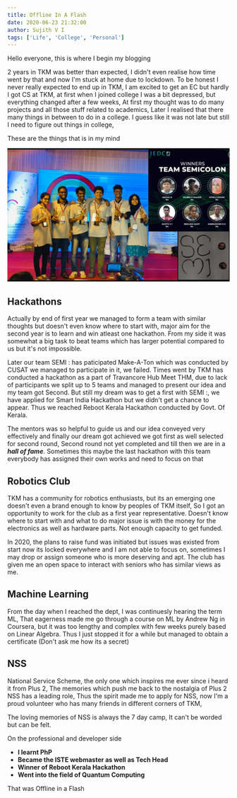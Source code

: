 ```yaml
---
title: Offline In A Flash
date: 2020-06-23 21:32:00
author: Sujith V I
tags: ['Life', 'College', 'Personal']
---
```


Hello everyone, this is where I begin my blogging

2 years in TKM was better than expected, I didn't even realise how time went by
that and now I'm stuck at home due to lockdown. To be honest I never really
expected to end up in TKM, I am excited to get an EC but hardly I got CS at TKM,
at first when I joined college I was a bit depressed, but everything changed
after a few weeks, At first my thought was to do many projects and all those
stuff related to academics, Later I realised that there many things in between
to do in a college. I guess like it was not late but still I need to figure out
things in college,

These are the things that is in my mind

![`Team Semi :`](./images/reboot.jpeg)
## Hackathons

Actually by end of first year we managed to form a team with similar thoughts
but doesn't even know where to start with, major aim for the second year is to
learn and win atleast one hackathon. From my side it was somewhat a big task to
beat teams which has larger potential compared to us but it's not impossible.

Later our team SEMI : has paticipated Make-A-Ton which was conducted by CUSAT we
managed to participate in it, we failed. Times went by TKM has conducted a
hackathon as a part of Travancore Hub Meet THM, due to lack of participants we
split up to 5 teams and managed to present our idea and my team got Second. But
still my dream was to get a first with SEMI :, we have applied for Smart India
Hackathon but we didn't get a chance to appear. Thus we reached Reboot Kerala
Hackathon conducted by Govt. Of Kerala.

The mentors was so helpful to guide us and our idea conveyed very effectively
and finally our dream got achieved we got first as well selected for second
round, Second round not yet completed and till then we are in a **_hall of
fame_**. Sometimes this maybe the last hackathon with this team everybody has
assigned their own works and need to focus on that

## Robotics Club

TKM has a community for robotics enthusiasts, but its an emerging one doesn't
even a brand enough to know by peoples of TKM itself, So I got an opportunity to
work for the club as a first year representative. Doesn't know where to start
with and what to do major issue is with the money for the electronics as well as
hardware parts. Not enough capacity to get funded.

In 2020, the plans to raise fund was initiated but issues was existed from start
now its locked everywhere and I am not able to focus on, sometimes I may drop or
assign someone who is more deserving and apt. The club has given me an open
space to interact with seniors who has similar views as me.

## Machine Learning

From the day when I reached the dept, I was continuesly hearing the term ML,
That eagerness made me go through a course on ML by Andrew Ng in Coursera, but
it was too lengthy and complex with few weeks purely based on Linear Algebra.
Thus I just stopped it for a while but managed to obtain a certificate (Don't
ask me how its a secret)


## NSS

National Service Scheme, the only one which inspires me ever since i heard it
from Plus 2, The memories which push me back to the nostalgia of Plus 2 NSS has
a leading role, Thus the spirit made me to apply for NSS, now I'm a proud
volunteer who has many friends in different corners of TKM,

The loving memories of NSS is always the 7 day camp, It can't be worded but can
be felt.

On the professional and developer side

- **I learnt PhP**
- **Became the ISTE webmaster as well as Tech Head**
- **Winner of Reboot Kerala Hackathon**
- **Went into the field of Quantum Computing**

That was Offline in a Flash
